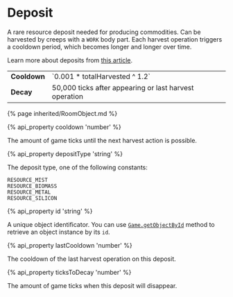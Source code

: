 # Deposit

<img src="img/deposit.png" alt="" align="right" />

A rare resource deposit needed for producing commodities. Can be harvested by creeps with a `WORK` body part. 
Each harvest operation triggers a cooldown period, which becomes longer and longer over time.

Learn more about deposits from [this article](/resources.html). 

<table class="table gameplay-info">
    <tbody>
    <tr>
        <td><strong>Cooldown</strong></td> 
        <td>`0.001 * totalHarvested ^ 1.2`<td>
    </tr>
    <tr>
        <td><strong>Decay</strong></td>
        <td>50,000 ticks after appearing or last harvest operation</td>
    </tr>
    </tbody>
</table>

{% page inherited/RoomObject.md %}

{% api_property cooldown 'number' %}


The amount of game ticks until the next harvest action is possible.


{% api_property depositType 'string' %}


The deposit type, one of the following constants:

```javascript-content
RESOURCE_MIST
RESOURCE_BIOMASS
RESOURCE_METAL
RESOURCE_SILICON
```

{% api_property id 'string' %}

A unique object identificator. You can use <a href="#Game.getObjectById"><code>Game.getObjectById</code></a> method to retrieve an object instance by its <code>id</code>.



{% api_property lastCooldown 'number' %}


The cooldown of the last harvest operation on this deposit.


{% api_property ticksToDecay 'number' %}


The amount of game ticks when this deposit will disappear.
